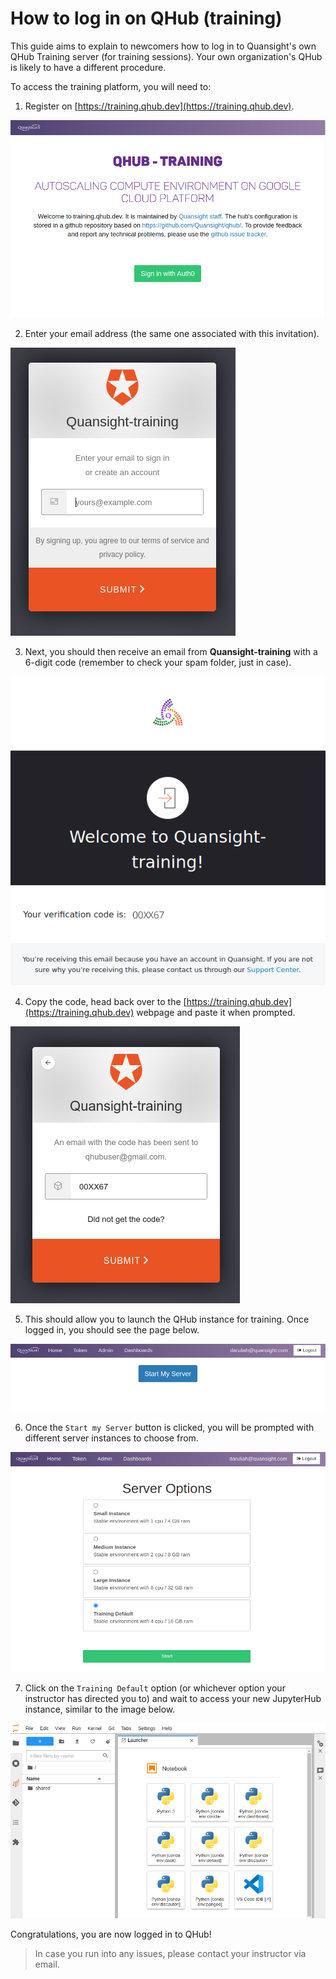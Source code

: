 # How to log in on QHub (training)

This guide aims to explain to newcomers how to log in to Quansight's own QHub Training server (for training sessions). 
Your own organization's QHub is likely to have a different procedure.

To access the training platform, you will need to:
1. Register on [https://training.qhub.dev](https://training.qhub.dev).

![Screenshot of the training platform](../images/training_gen_qhub_1.png)


2. Enter your email address (the same one associated with this invitation).

![Login screen using Auth0](../images/training_auth_screen_2.png)


3. Next, you should then receive an email from **Quansight-training** with a 6-digit code (remember to check your spam folder, just in case).

![Screenshot of email with the login code](../images/training_email_screen_3.png)


4. Copy the code, head back over to the [https://training.qhub.dev](https://training.qhub.dev) webpage and paste it when prompted.

![Screenshot showing the code to be pasted on QHub login webpage](../images/training_auth_screen_4.png)


5. This should allow you to launch the QHub instance for training. Once logged in, you should see the page below.

![Screenshot of initial QHub login page](../images/training_server_start_5.png)


6. Once the `Start my Server` button is clicked, you will be prompted with different server instances to choose from.

![Screenshot of initial QHub page once user logged in](../images/training_instances_6.png)


7. Click on the `Training Default` option (or whichever option your instructor has directed you to) and wait  to access your new JupyterHub instance, similar to the image below.

![QHub instance started and populated with many environments](../images/training_env_7.png)


Congratulations, you are now logged in to QHub!

> In case you run into any issues, please contact your instructor via email.

